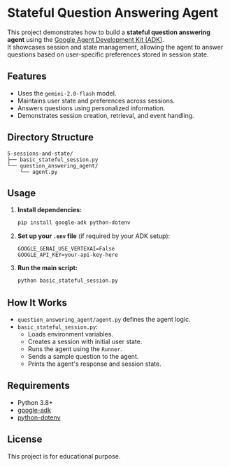 # Stateful Question Answering Agent

This project demonstrates how to build a **stateful question answering agent** using the [Google Agent Development Kit (ADK)](https://github.com/google/generative-ai-docs/tree/main/agent-development-kit).  
It showcases session and state management, allowing the agent to answer questions based on user-specific preferences stored in session state.

## Features

- Uses the `gemini-2.0-flash` model.
- Maintains user state and preferences across sessions.
- Answers questions using personalized information.
- Demonstrates session creation, retrieval, and event handling.

## Directory Structure

```
5-sessions-and-state/
├── basic_stateful_session.py
└── question_answering_agent/
    └── agent.py
```

## Usage

1. **Install dependencies:**
   ```bash
   pip install google-adk python-dotenv
   ```

2. **Set up your `.env` file** (if required by your ADK setup):
   ```
   GOOGLE_GENAI_USE_VERTEXAI=False
   GOOGLE_API_KEY=your-api-key-here
   ```

3. **Run the main script:**
   ```bash
   python basic_stateful_session.py
   ```

## How It Works

- `question_answering_agent/agent.py` defines the agent logic.
- `basic_stateful_session.py`:
  - Loads environment variables.
  - Creates a session with initial user state.
  - Runs the agent using the `Runner`.
  - Sends a sample question to the agent.
  - Prints the agent's response and session state.


## Requirements

- Python 3.8+
- [google-adk](https://pypi.org/project/google-adk/)
- [python-dotenv](https://pypi.org/project/python-dotenv/)

## License

This project is for educational purpose.